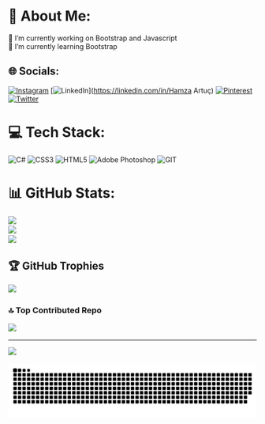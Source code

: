 # 💫 About Me:
🔭 I’m currently working on Bootstrap and Javascript<br>🌱 I’m currently learning Bootstrap


## 🌐 Socials:
[![Instagram](https://img.shields.io/badge/Instagram-%23E4405F.svg?logo=Instagram&logoColor=white)](https://instagram.com/artuc.hamza7) [![LinkedIn](https://img.shields.io/badge/LinkedIn-%230077B5.svg?logo=linkedin&logoColor=white)](https://linkedin.com/in/Hamza Artuç) [![Pinterest](https://img.shields.io/badge/Pinterest-%23E60023.svg?logo=Pinterest&logoColor=white)](https://pinterest.com/grangerhamza) [![Twitter](https://img.shields.io/badge/Twitter-%231DA1F2.svg?logo=Twitter&logoColor=white)](https://twitter.com/artuchamza7) 

# 💻 Tech Stack:
![C#](https://img.shields.io/badge/c%23-%23239120.svg?style=for-the-badge&logo=c-sharp&logoColor=white) ![CSS3](https://img.shields.io/badge/css3-%231572B6.svg?style=for-the-badge&logo=css3&logoColor=white) ![HTML5](https://img.shields.io/badge/html5-%23E34F26.svg?style=for-the-badge&logo=html5&logoColor=white) ![Adobe Photoshop](https://img.shields.io/badge/adobephotoshop-%2331A8FF.svg?style=for-the-badge&logo=adobephotoshop&logoColor=white) ![GIT](https://img.shields.io/badge/Git-fc6d26?style=for-the-badge&logo=git&logoColor=white)
# 📊 GitHub Stats:
![](https://github-readme-stats.vercel.app/api?username=artuchamza&theme=dark&hide_border=false&include_all_commits=false&count_private=false)<br/>
![](https://github-readme-streak-stats.herokuapp.com/?user=artuchamza&theme=dark&hide_border=false)<br/>
![](https://github-readme-stats.vercel.app/api/top-langs/?username=artuchamza&theme=dark&hide_border=false&include_all_commits=false&count_private=false&layout=compact)

## 🏆 GitHub Trophies
![](https://github-profile-trophy.vercel.app/?username=artuchamza&theme=radical&no-frame=false&no-bg=true&margin-w=4)

### 🔝 Top Contributed Repo
![](https://github-contributor-stats.vercel.app/api?username=artuchamza&limit=5&theme=dark&combine_all_yearly_contributions=true)

---
[![](https://visitcount.itsvg.in/api?id=artuchamza&icon=8&color=0)](https://visitcount.itsvg.in)

<!-- Proudly created with GPRM ( https://gprm.itsvg.in ) -->




<picture>
  <source media="(prefers-color-scheme: dark)" srcset="https://raw.githubusercontent.com/artuchamza/artuchamza/output/github-contribution-grid-snake-dark.svg">
  <source media="(prefers-color-scheme: light)" srcset="https://raw.githubusercontent.com/artuchamza/artuchamza/output/github-contribution-grid-snake.svg">
  <img alt="github contribution grid snake animation" src="https://raw.githubusercontent.com/artuchamza/artuchamza/output/github-contribution-grid-snake.svg">
</picture>
